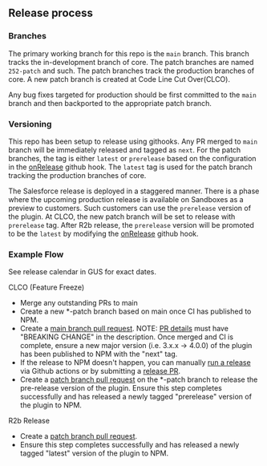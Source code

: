 ## Release process

### Branches

The primary working branch for this repo is the `main` branch. This branch tracks the in-development branch of core. The patch branches are named `252-patch` and such. The patch branches track the production branches of core. A new patch branch is created at Code Line Cut Over(CLCO).

Any bug fixes targeted for production should be first committed to the `main` branch and then backported to the appropriate patch branch.

### Versioning

This repo has been setup to release using githooks. Any PR merged to `main` branch will be immediately released and tagged as `next`. For the patch branches, the tag is either `latest` or `prerelease` based on the configuration in the [onRelease](.github/workflows/onRelease.yml) github hook. The `latest` tag is used for the patch branch tracking the production branches of core.

The Salesforce release is deployed in a staggered manner. There is a phase where the upcoming production release is available on Sandboxes as a preview to customers. Such customers can use the `prerelease` version of the plugin. At CLCO, the new patch branch will be set to release with `prerelease` tag. After R2b release, the `prerelease` version will be promoted to be the `latest` by modifying the [onRelease](.github/workflows/onRelease.yml) github hook.

### Example Flow

See release calendar in GUS for exact dates.

CLCO (Feature Freeze)

- Merge any outstanding PRs to main
- Create a new \*-patch branch based on main once CI has published to NPM.
- Create a [main branch pull request](https://github.com/salesforcecli/plugin-lightning-dev/commit/76493c627818e070283a157f3ffc4dd598e6ecec). NOTE: [PR details](https://github.com/salesforcecli/plugin-lightning-dev/pull/299) must have "BREAKING CHANGE" in the description. Once merged and CI is complete, ensure a new major version (i.e. 3.x.x -> 4.0.0) of the plugin has been published to NPM with the "next" tag.
- If the release to NPM doesn't happen, you can manually [run a release](https://github.com/salesforcecli/plugin-lightning-dev/actions/workflows/create-github-release.yml) via Github actions or by submitting a [release PR](https://github.com/salesforcecli/plugin-lightning-dev/pull/299).
- Create a [patch branch pull request](https://github.com/salesforcecli/plugin-lightning-dev/commit/ef98bd9c407a7d9817850559e5b82a4fec92fb90) on the \*-patch branch to release the pre-release version of the plugin. Ensure this step completes successfully and has released a newly tagged "prerelease" version of the plugin to NPM.

R2b Release

- Create a [patch branch pull request](https://github.com/salesforcecli/plugin-lightning-dev/commit/150bcfa3036018ea49ab73da10d1b470cab0ad43).
- Ensure this step completes successfully and has released a newly tagged "latest" version of the plugin to NPM.
